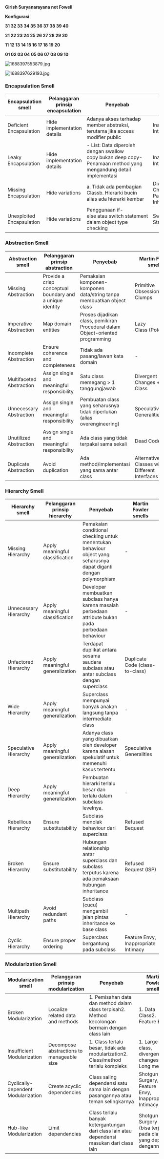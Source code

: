**Girish Suryanarayana not Fowell**

**Konfigurasi**

**31 32 33 34 35     36 37 38 39 40**

**21 22 23 24 25     26 27 28 29 30**

**11 12 13 14 15     16 17 18 19 20**

**01 02 03 04 05     06 07 08 09 10**

![1688397553879.jpg](https://s3-us-west-2.amazonaws.com/secure.notion-static.com/2c029e04-6446-4785-b312-a7fe49d2859c/1688397553879.jpg)

![1688397629193.jpg](https://s3-us-west-2.amazonaws.com/secure.notion-static.com/29925270-d68c-46eb-a0a5-2980a7ea0ad1/1688397629193.jpg)

### Encapsulation Smell

| Encapsulation smell | Pelanggaran prinsip encapsulation | Penyebab | Martin Fowler smells |
| --- | --- | --- | --- |
| Deficient Encapsulation | Hide implementation details | Adanya akses terhadap member abstraksi, terutama jika access modifier public | Inappropriate Intimacy |
| Leaky Encapsulation | Hide implementation details | - List: Data diperoleh dengan swallow copy bukan deep copy- Penamaan method yang mengandung detail implementasi | Inappropriate Intimacy |
| Missing Encapsulation | Hide variations | a. Tidak ada pembagian Classb. Hierarki bucin alias ada hierarki kembar | Divergent Changes, Parallel Inheritence |
| Unexploited Encapsulation | Hide variations | Penggunaan if-else atau switch statement dalam object type checking | Switch Statements |

### Abstraction Smell

| Abstraction smell | Pelanggaran prinsip abstraction | Penyebab | Martin Fowler smells |
| --- | --- | --- | --- |
| Missing Abstraction | Provide a crisp conceptual boundary and a unique identity | Pemakaian komponen-komponen data/string tanpa membuatkan object class | Primitive Obsession, Data Clumps |
| Imperative Abstraction | Map domain entities | Proses dijadikan class, pemikiran Procedural dalam Object-oriented programming | Lazy Class (Potentially) |
| Incomplete Abstraction | Ensure coherence and completeness | Tidak ada pasang/lawan kata domain | - |
| Multifaceted Abstraction | Assign single and meaningful responsibility | Satu class memegang > 1 tanggungjawab | Divergent Changes + Large Class |
| Unnecessary Abstraction | Assign single and meaningful responsibility | Pembuatan class yang seharusnya tidak diperlukan (alias overengineering) | Speculative Generalities |
| Unutilized Abstraction | Assign single and meaningful responsibility | Ada class yang tidak terpakai sama sekali | Dead Code |
| Duplicate Abstraction | Avoid duplication | Ada method/implementasi yang sama antar class | Alternative Classes with Different Interfaces |

### Hierarchy Smell

| Hierarchy smell | Pelanggaran prinsip hierarchy | Penyebab | Martin Fowler smells |
| --- | --- | --- | --- |
| Missing Hierarchy | Apply meaningful classification | Pemakaian conditional checking untuk menentukan behaviour object yang seharusnya dapat diganti dengan polymorphism | - |
| Unnecessary Hierarchy | Apply meaningful classification | Developer membuatkan subclass hanya karena masalah perbedaan attribute bukan pada perbedaan behaviour | - |
| Unfactored Hierarchy | Apply meaningful generalization | Terdapat duplikat antara sesama saudara subclass atau antar subclass dengan superclass | Duplicate Code (class-to-class) |
| Wide Hierarchy | Apply meaningful generalization | Superclass mempunyai banyak anakan langsung tanpa intermediate class | - |
| Speculative Hierarchy | Apply meaningful generalization | Adanya class yang dibuatkan oleh developer karena alasan spekulatif untuk memenuhi kasus tertentu | Speculative Generalities |
| Deep Hierarchy | Apply meaningful generalization | Pembuatan hierarki terlalu besar dan terlalu dalam subclass levelnya. | - |
| Rebellious Hierarchy | Ensure substitutability | Subclass menolak behaviour dari superclass | Refused Bequest |
| Broken Hierarchy | Ensure substitutability | Hubungan relationship antar superclass dan subclass terputus karena ada pemaksaan hubungan inheritance | Refused Bequest (ISP) |
| Multipath Hierarchy | Avoid redundant paths | Subclass (cucu) mengambil jalan pintas inheritance ke base class | - |
| Cyclic Hierarchy | Ensure proper ordering | Superclass bergantung pada subclass | Feature Envy, Inappropriate Intimacy |

### Modularization Smell

| Modularization smell | Pelanggaran prinsip modularization | Penyebab | Martin Fowler smells |
| --- | --- | --- | --- |
| Broken Modularization | Localize related data and methods | 1. Pemisahan data dan method dalam class terpisah2. Method kecolongan bermain dengan class lain | 1. Data Class2. Feature Envy |
| Insufficient Modularization | Decompose abstractions to manageable size | 1. Class terlalu besar, tidak ada modularization2. Class/method terlalu kompleks | 1. Large class, divergent changes2. Long method |
| Cyclically-dependent Modularization | Create acyclic dependencies | Class saling dependensi satu sama lain dengan pasangannya atau teman selingkarnya | Shotgun Surgery, Feature Envy, Inappropriate Intimacy |
| Hub-like Modularization | Limit dependencies | Class terlalu banyak ketergantungan dari class lain atau dependensi masukan dari class lain | Shotgun Surgery (bisa terjadi pada class yang depend dengannya) |

